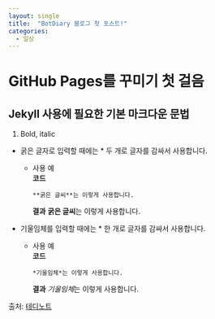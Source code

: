 ```yaml
---
layout: single
title:  "BotDiary 블로그 첫 포스트!"
categories:
  - 일상
---
```


# GitHub Pages를 꾸미기 첫 걸음

## Jekyll 사용에 필요한 기본 마크다운 문법

1. Bold, italic
* 굵은 글자로 입력할 때에는 * 두 개로 글자를 감싸서 사용합니다.
  - 사용 예  
      **코드**
      ```
      **굵은 글씨**는 이렇게 사용합니다.
      ```  
      **결과**
      **굵은 글씨**는 이렇게 사용합니다.  

* 기울임체를 입력할 때에는 * 한 개로 글자를 감싸서 사용합니다.
  - 사용 예  
      **코드**
      ```
      *기울임체*는 이렇게 사용합니다.
      ```  
      **결과**
      *기울임체*는 이렇게 사용합니다.


출처: [테디노트](https://teddylee777.github.io/jekyll/Jekyll-%EC%82%AC%EC%9A%A9%EC%9D%84-%EC%9C%84%ED%95%9C-markdown-%EB%AC%B8%EB%B2%95)

